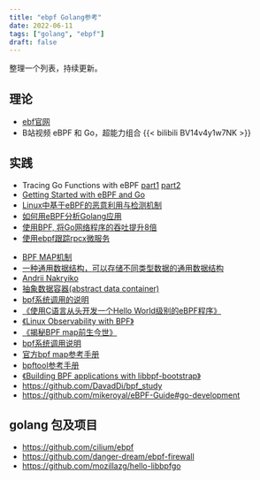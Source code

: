 ```yaml
---
title: "ebpf Golang参考"
date: 2022-06-11
tags: ["golang", "ebpf"]
draft: false
---
```


整理一个列表，持续更新。

## 理论

+ [ebf官网](https://ebpf.io)
+ B站视频   eBPF 和 Go，超能力组合
  {{< bilibili BV14v4y1w7NK >}}  

## 实践

+ Tracing Go Functions with eBPF [part1](https://www.grant.pizza/blog/tracing-go-functions-with-ebpf-part-1/) [part2](https://www.grant.pizza/blog/tracing-go-functions-with-ebpf-part-2/)
+ [Getting Started with eBPF and Go](https://networkop.co.uk/post/2021-03-ebpf-intro/)
+ [Linux中基于eBPF的恶意利用与检测机制](https://www.cnxct.com/evil-use-ebpf-and-how-to-detect-ebpf-rootkit-in-linux/)
+ [如何用eBPF分析Golang应用](https://blog.huoding.com/2021/12/12/970)
+ [使用BPF, 将Go网络程序的吞吐提升8倍](https://colobu.com/2022/06/05/use-bpf-to-make-the-go-network-program-8x-faster/)
+ [使用ebpf跟踪rpcx微服务](https://colobu.com/2022/05/22/use-ebpf-to-trace-rpcx-microservices/)
- [BPF MAP机制](https://www.kernel.org/doc/html/latest/bpf/maps.html)
- [一种通用数据结构，可以存储不同类型数据的通用数据结构](https://man7.org/linux/man-pages/man2/bpf.2.html)
- [Andrii Nakryiko](https://nakryiko.com/posts/libbpf-bootstrap/#bpf-maps)
- [抽象数据容器(abstract data container)](https://nakryiko.com/posts/libbpf-bootstrap/#bpf-maps)
- [bpf系统调用的说明](https://man7.org/linux/man-pages/man2/bpf.2.html)
- [《使用C语言从头开发一个Hello World级别的eBPF程序》](https://tonybai.com/2022/07/05/develop-hello-world-ebpf-program-in-c-from-scratch)
- [《Linux Observability with BPF》](https://book.douban.com/subject/33398015/)
- [《揭秘BPF map前生今世》](https://www.ebpf.top/post/map_internal/)
- [bpf系统调用说明](https://man7.org/linux/man-pages/man2/bpf.2.html)
- [官方bpf map参考手册](https://www.kernel.org/doc/html/latest/bpf/maps.html)
- [bpftool参考手册](https://www.mankier.com/8/bpftool)
- [《Building BPF applications with libbpf-bootstrap》](https://nakryiko.com/posts/libbpf-bootstrap/#bpf-maps)
- https://github.com/DavadDi/bpf_study
- https://github.com/mikeroyal/eBPF-Guide#go-development

## golang 包及项目
+ https://github.com/cilium/ebpf
+ https://github.com/danger-dream/ebpf-firewall
+ https://github.com/mozillazg/hello-libbpfgo